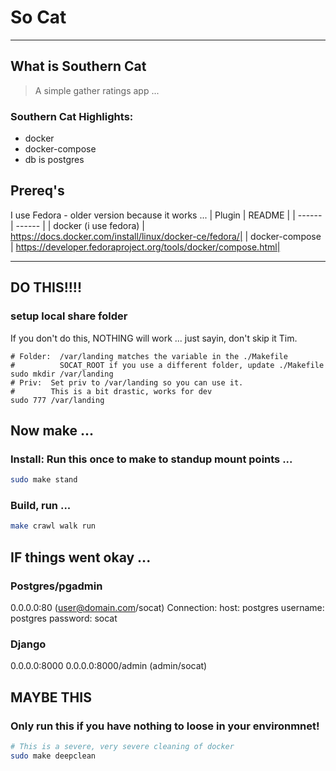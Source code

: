 # So Cat

----
## What is Southern Cat
> A simple gather ratings app ... 

### Southern Cat Highlights:
* docker
* docker-compose
* db is postgres

## Prereq's
I use Fedora - older version because it works ...
| Plugin | README |
| ------ | ------ |
| docker (i use fedora) | https://docs.docker.com/install/linux/docker-ce/fedora/|
| docker-compose | https://developer.fedoraproject.org/tools/docker/compose.html|

----
## DO THIS!!!!

### setup local share folder
If you don't do this, NOTHING will work ... just sayin, don't skip it Tim.
```
# Folder:  /var/landing matches the variable in the ./Makefile
#          SOCAT_ROOT if you use a different folder, update ./Makefile
sudo mkdir /var/landing
# Priv:  Set priv to /var/landing so you can use it.
#        This is a bit drastic, works for dev
sudo 777 /var/landing
```

## Now make ...

### Install:  Run this once to make to standup mount points ... 
```sh
sudo make stand
```

### Build, run ...
```sh
make crawl walk run
```

## IF things went okay ...

### Postgres/pgadmin
0.0.0.0:80 (user@domain.com/socat)
Connection: 
	host: postgres 
        username: postgres
	password: socat

### Django
0.0.0.0:8000
0.0.0.0:8000/admin (admin/socat)

## MAYBE THIS

### Only run this if you have nothing to loose in your environmnet!
```sh
# This is a severe, very severe cleaning of docker
sudo make deepclean
```
